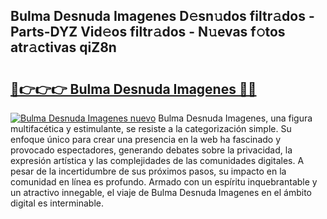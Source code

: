## Bulma Desnuda Imagenes D𝚎sn𝚞dos filtr𝚊dos - Parts-DYZ Vid𝚎os filtr𝚊dos - N𝚞evas f𝚘tos atr𝚊ctivas qiZ8n

# <h2><a href="http://mb13msk.tromn.icu/?c=Bulma+Desnuda+Imagenes">🔗👉👉👉 Bulma Desnuda Imagenes 🔗🔗</a></h2>

[![Bulma Desnuda Imagenes nuevo](https://i.imgur.com/pEAQMta.gif)](http://mb13msk.tromn.icu/?c=Bulma+Desnuda+Imagenes)
Bulma Desnuda Imagenes, una figura multifacética y estimulante, se resiste a la categorización simple. Su enfoque único para crear una presencia en la web ha fascinado y provocado espectadores, generando debates sobre la privacidad, la expresión artística y las complejidades de las comunidades digitales. A pesar de la incertidumbre de sus próximos pasos, su impacto en la comunidad en línea es profundo. Armado con un espíritu inquebrantable y un atractivo innegable, el viaje de Bulma Desnuda Imagenes en el ámbito digital es interminable.
